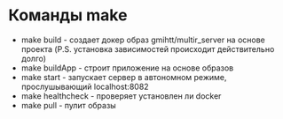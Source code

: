 # Команды make
* make build - создает докер образ gmihtt/multir_server на основе проекта (P.S. установка зависимостей происходит действительно долго)
* make buildApp - строит приложение на основе образов
* make start - запускает сервер в автономном режиме, прослушывающий localhost:8082
* make healthcheck - проверяет установлен ли docker
* make pull - пулит образы
